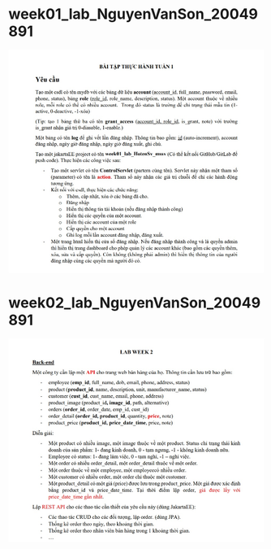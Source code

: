 # week01_lab_NguyenVanSon_20049891
![Page 1](/img/lab01.jpg)

# week02_lab_NguyenVanSon_20049891
![Page 2](/img/lab02.jpg)
